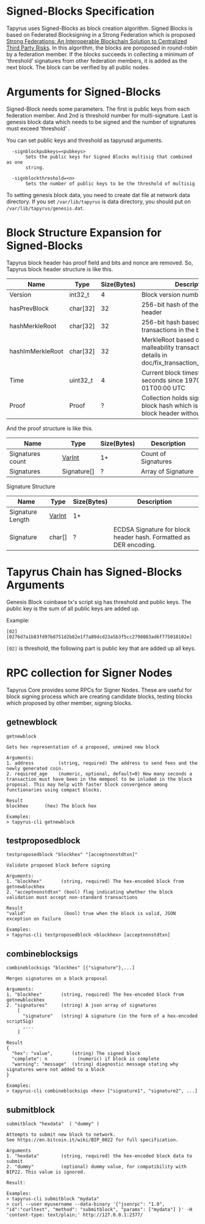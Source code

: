 Signed-Blocks Specification
===========================

Tapyrus uses Signed-Blocks as block creation algorithm. Signed Blocks is
based on Federated Blocksigning in a Strong Federation which is proposed
[Strong Federations: An Interoperable Blockchain Solution to Centralized Third Party Risks](https://arxiv.org/pdf/1612.05491v2.pdf).
In this algorithm, the blocks are poroposed in round-robin by a federation
member. If the blocks succeeds in collecting a minimum of 'threshold‘
signatures from other federation members, it is added as the next block.
The block can be verified by all public nodes.


Arguments for Signed-Blocks
===========================

Signed-Block needs some parameters. The first is public keys from each
federation member. And 2nd is threshold number for multi-signature.
Last is genesis block data which needs to be signed and the number of
signatures must exceed ‘threshold’ .

You can set public keys and threshold as tapyrusd arguments.

```
  -signblockpubkeys=<pubkeys>
       Sets the public keys for Signed Blocks multisig that combined as one
       string.

  -signblockthreshold=<n>
       Sets the number of public keys to be the threshold of multisig
```

To setting genesis block data, you need to create dat file at network
data directory. If you set `/var/lib/tapyrus` is data directory, you
should put on `/var/lib/tapyrus/genesis.dat`.

Block Structure Expansion for Signed-Blocks
===========================================

Tapyrus block header has proof field and bits and nonce are removed. So,
Tapyrus block header structure is like this.

 Name | Type | Size(Bytes) | Description
------|------|-------------|-------------
Version | int32_t | 4 | Block version number
hasPrevBlock | char\[32\] | 32 | 256-bit hash of the previous block header
hashMerkleRoot | char\[32\] | 32 | 256-bit hash based on all of the transactions in the block
hashImMerkleRoot | char\[32\] | 32 | MerkleRoot based on fixing malleability transaction hash. More details in doc/fix_transaction_malleability.md
Time | uint32_t | 4 | Current block timestamp as seconds since 1970-01-01T00:00 UTC
Proof | Proof | ? | Collection holds signatures for block hash which is consisted of block header without Proof.

And the proof structure is like this.

 Name | Type | Size(Bytes) | Description
------|------|-------------|-------------
Signatures count | [VarInt](https://en.bitcoin.it/wiki/Protocol_documentation#Variable_length_integer) | 1+ | Count of Signatures |
Signatures | Signature[] | ? | Array of Signature

Signature Structure

 Name | Type | Size(Bytes) | Description
------|------|-------------|-------------
Signature Length | [VarInt](https://en.bitcoin.it/wiki/Protocol_documentation#Variable_length_integer) | 1+ |
Signature | char\[\] | ? | ECDSA Signature for block header hash. Formatted as DER encoding.

Tapyrus Chain has Signed-Blocks Arguments
=========================================

Genesis Block coinbase tx's script sig has threshold and public keys.
The public key is the sum of all public keys are added up.

Example:

```
[02] [0276d7a1b83fd97b8751d2b82e1f7a89dcd23a5b3f5cc2798083ad6f775018102e]
```

`[02]` is threshold, the following part is public key that are added up all keys.

RPC collection for Signer Nodes
===============================

Tapyrus Core provides some RPCs for Signer Nodes. These are useful for
block signing process which are creating candidate blocks, testing blocks
which proposed by other member, signing blocks.

## getnewblock

```
getnewblock

Gets hex representation of a proposed, unmined new block

Arguments:
1. address         (string, required) The address to send fees and the newly generated coin.
2. required_age    (numeric, optional, default=0) How many seconds a transaction must have been in the mempool to be inluded in the block proposal. This may help with faster block convergence among functionaries using compact blocks.

Result
blockhex      (hex) The block hex

Examples:
> tapyrus-cli getnewblock
```


## testproposedblock

```
testproposedblock "blockhex" "[acceptnonstdtxn]"

Validate proposed block before signing

Arguments:
1. "blockhex"       (string, required) The hex-encoded block from getnewblockhex
2. "acceptnonstdtxn" (bool) flag indicating whether the block validation must accept non-standard transactions

Result
"valid"              (bool) true when the block is valid, JSON exception on failure

Examples:
> tapyrus-cli testproposedblock <blockhex> [acceptnonstdtxn]
```


## combineblocksigs

```
combineblocksigs "blockhex" [{"signature"},...]

Merges signatures on a block proposal

Arguments:
1. "blockhex"       (string, required) The hex-encoded block from getnewblockhex
2. "signatures"     (string) A json array of signatures
    [
      "signature"   (string) A signature (in the form of a hex-encoded scriptSig)
      ,...
    ]

Result
{
  "hex": "value",       (string) The signed block
  "complete": n           (numeric) if block is complete
  "warning": "message"  (string) diagnostic message stating why signatures were not added to a block
}

Examples:
> tapyrus-cli combineblocksigs <hex> ["signature1", "signature2", ...]
```

## submitblock


```
submitblock "hexdata"  ( "dummy" )

Attempts to submit new block to network.
See https://en.bitcoin.it/wiki/BIP_0022 for full specification.

Arguments
1. "hexdata"        (string, required) the hex-encoded block data to submit
2. "dummy"          (optional) dummy value, for compatibility with BIP22. This value is ignored.

Result:

Examples:
> tapyrus-cli submitblock "mydata"
> curl --user myusername --data-binary '{"jsonrpc": "1.0", "id":"curltest", "method": "submitblock", "params": ["mydata"] }' -H 'content-type: text/plain;' http://127.0.0.1:2377/
```